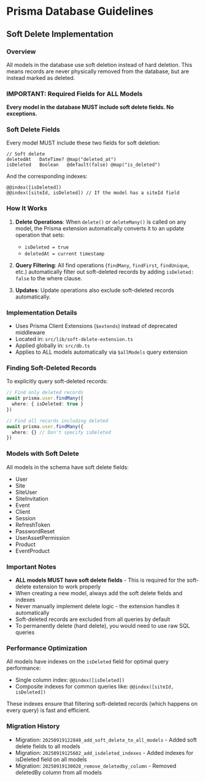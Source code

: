 # Prisma Database Guidelines

## Soft Delete Implementation

### Overview
All models in the database use soft deletion instead of hard deletion. This means records are never physically removed from the database, but are instead marked as deleted.

### IMPORTANT: Required Fields for ALL Models
**Every model in the database MUST include soft delete fields. No exceptions.**

### Soft Delete Fields
Every model MUST include these two fields for soft deletion:
```prisma
// Soft delete
deletedAt   DateTime? @map("deleted_at")
isDeleted   Boolean   @default(false) @map("is_deleted")
```

And the corresponding indexes:
```prisma
@@index([isDeleted])
@@index([siteId, isDeleted]) // If the model has a siteId field
```

### How It Works
1. **Delete Operations**: When `delete()` or `deleteMany()` is called on any model, the Prisma extension automatically converts it to an update operation that sets:
   - `isDeleted = true`
   - `deletedAt = current timestamp`

2. **Query Filtering**: All find operations (`findMany`, `findFirst`, `findUnique`, etc.) automatically filter out soft-deleted records by adding `isDeleted: false` to the where clause.

3. **Updates**: Update operations also exclude soft-deleted records automatically.

### Implementation Details
- Uses Prisma Client Extensions (`$extends`) instead of deprecated middleware
- Located in: `src/lib/soft-delete-extension.ts`
- Applied globally in: `src/db.ts`
- Applies to ALL models automatically via `$allModels` query extension

### Finding Soft-Deleted Records
To explicitly query soft-deleted records:
```typescript
// Find only deleted records
await prisma.user.findMany({
  where: { isDeleted: true }
})

// Find all records including deleted
await prisma.user.findMany({
  where: {} // Don't specify isDeleted
})
```

### Models with Soft Delete
All models in the schema have soft delete fields:
- User
- Site
- SiteUser
- SiteInvitation
- Event
- Client
- Session
- RefreshToken
- PasswordReset
- UserAssetPermission
- Product
- EventProduct

### Important Notes
- **ALL models MUST have soft delete fields** - This is required for the soft-delete extension to work properly
- When creating a new model, always add the soft delete fields and indexes
- Never manually implement delete logic - the extension handles it automatically
- Soft-deleted records are excluded from all queries by default
- To permanently delete (hard delete), you would need to use raw SQL queries

### Performance Optimization
All models have indexes on the `isDeleted` field for optimal query performance:
- Single column index: `@@index([isDeleted])`
- Composite indexes for common queries like: `@@index([siteId, isDeleted])`

These indexes ensure that filtering soft-deleted records (which happens on every query) is fast and efficient.

### Migration History
- Migration: `20250919122848_add_soft_delete_to_all_models` - Added soft delete fields to all models
- Migration: `20250919125602_add_isdeleted_indexes` - Added indexes for isDeleted field on all models
- Migration: `20250919130028_remove_deletedby_column` - Removed deletedBy column from all models